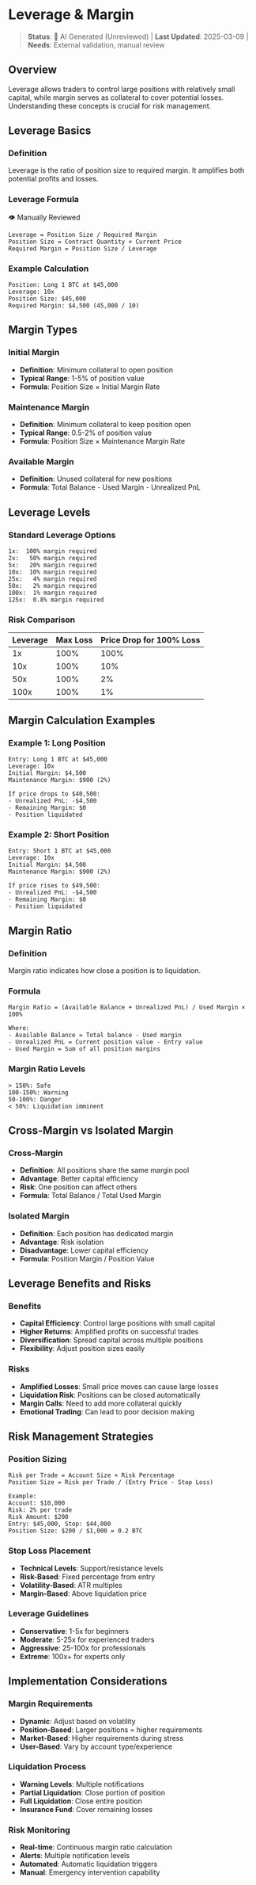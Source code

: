 # Leverage & Margin

> **Status**: 🤖 AI Generated (Unreviewed) | **Last Updated**: 2025-03-09 | **Needs**: External validation, manual review

## Overview

Leverage allows traders to control large positions with relatively small capital, while margin serves as collateral to cover potential losses. Understanding these concepts is crucial for risk management.

## Leverage Basics

### Definition
Leverage is the ratio of position size to required margin. It amplifies both potential profits and losses.

### Leverage Formula
👁️ Manually Reviewed
```
Leverage = Position Size / Required Margin
Position Size = Contract Quantity × Current Price
Required Margin = Position Size / Leverage
```

### Example Calculation
```
Position: Long 1 BTC at $45,000
Leverage: 10x
Position Size: $45,000
Required Margin: $4,500 (45,000 / 10)
```

## Margin Types

### Initial Margin
- **Definition**: Minimum collateral to open position
- **Typical Range**: 1-5% of position value
- **Formula**: Position Size × Initial Margin Rate

### Maintenance Margin
- **Definition**: Minimum collateral to keep position open
- **Typical Range**: 0.5-2% of position value
- **Formula**: Position Size × Maintenance Margin Rate

### Available Margin
- **Definition**: Unused collateral for new positions
- **Formula**: Total Balance - Used Margin - Unrealized PnL

## Leverage Levels

### Standard Leverage Options
```
1x:  100% margin required
2x:   50% margin required
5x:   20% margin required
10x:  10% margin required
25x:   4% margin required
50x:   2% margin required
100x:  1% margin required
125x:  0.8% margin required
```

### Risk Comparison
| Leverage | Max Loss | Price Drop for 100% Loss |
|----------|----------|--------------------------|
| 1x       | 100%     | 100%                     |
| 10x      | 100%     | 10%                      |
| 50x      | 100%     | 2%                       |
| 100x     | 100%     | 1%                       |

## Margin Calculation Examples

### Example 1: Long Position
```
Entry: Long 1 BTC at $45,000
Leverage: 10x
Initial Margin: $4,500
Maintenance Margin: $900 (2%)

If price drops to $40,500:
- Unrealized PnL: -$4,500
- Remaining Margin: $0
- Position liquidated
```

### Example 2: Short Position
```
Entry: Short 1 BTC at $45,000
Leverage: 10x
Initial Margin: $4,500
Maintenance Margin: $900 (2%)

If price rises to $49,500:
- Unrealized PnL: -$4,500
- Remaining Margin: $0
- Position liquidated
```

## Margin Ratio

### Definition
Margin ratio indicates how close a position is to liquidation.

### Formula
```
Margin Ratio = (Available Balance + Unrealized PnL) / Used Margin × 100%

Where:
- Available Balance = Total balance - Used margin
- Unrealized PnL = Current position value - Entry value
- Used Margin = Sum of all position margins
```

### Margin Ratio Levels
```
> 150%: Safe
100-150%: Warning
50-100%: Danger
< 50%: Liquidation imminent
```

## Cross-Margin vs Isolated Margin

### Cross-Margin
- **Definition**: All positions share the same margin pool
- **Advantage**: Better capital efficiency
- **Risk**: One position can affect others
- **Formula**: Total Balance / Total Used Margin

### Isolated Margin
- **Definition**: Each position has dedicated margin
- **Advantage**: Risk isolation
- **Disadvantage**: Lower capital efficiency
- **Formula**: Position Margin / Position Value

## Leverage Benefits and Risks

### Benefits
- **Capital Efficiency**: Control large positions with small capital
- **Higher Returns**: Amplified profits on successful trades
- **Diversification**: Spread capital across multiple positions
- **Flexibility**: Adjust position sizes easily

### Risks
- **Amplified Losses**: Small price moves can cause large losses
- **Liquidation Risk**: Positions can be closed automatically
- **Margin Calls**: Need to add more collateral quickly
- **Emotional Trading**: Can lead to poor decision making

## Risk Management Strategies

### Position Sizing
```
Risk per Trade = Account Size × Risk Percentage
Position Size = Risk per Trade / (Entry Price - Stop Loss)

Example:
Account: $10,000
Risk: 2% per trade
Risk Amount: $200
Entry: $45,000, Stop: $44,000
Position Size: $200 / $1,000 = 0.2 BTC
```

### Stop Loss Placement
- **Technical Levels**: Support/resistance levels
- **Risk-Based**: Fixed percentage from entry
- **Volatility-Based**: ATR multiples
- **Margin-Based**: Above liquidation price

### Leverage Guidelines
- **Conservative**: 1-5x for beginners
- **Moderate**: 5-25x for experienced traders
- **Aggressive**: 25-100x for professionals
- **Extreme**: 100x+ for experts only

## Implementation Considerations

### Margin Requirements
- **Dynamic**: Adjust based on volatility
- **Position-Based**: Larger positions = higher requirements
- **Market-Based**: Higher requirements during stress
- **User-Based**: Vary by account type/experience

### Liquidation Process
- **Warning Levels**: Multiple notifications
- **Partial Liquidation**: Close portion of position
- **Full Liquidation**: Close entire position
- **Insurance Fund**: Cover remaining losses

### Risk Monitoring
- **Real-time**: Continuous margin ratio calculation
- **Alerts**: Multiple notification levels
- **Automated**: Automatic liquidation triggers
- **Manual**: Emergency intervention capability 
